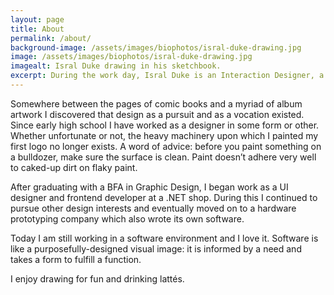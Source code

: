 ```yaml
---
layout: page
title: About
permalink: /about/
background-image: /assets/images/biophotos/isral-duke-drawing.jpg
image: /assets/images/biophotos/isral-duke-drawing.jpg
imagealt: Isral Duke drawing in his sketchbook.
excerpt: During the work day, Isral Duke is an Interaction Designer, a UX Designer, a Graphic Designer, and a Frontend Designer.
---
```


<!-- ### During the work day I am an Interaction Designer, a UX Designer, a Graphic Designer, and a Frontend Designer. -->

Somewhere between the pages of comic books and a myriad of album artwork I discovered that design as a pursuit and as a vocation existed. Since early high school I have worked as a designer in some form or other. Whether unfortunate or not, the heavy machinery upon which I painted my first logo no longer exists. A word of advice: before you paint something on a bulldozer, make sure the surface is clean. Paint doesn’t adhere very well to caked-up dirt on flaky paint.

After graduating with a BFA in Graphic Design, I began work as a UI designer and frontend developer at a .NET shop. During this I continued to pursue other design interests and eventually moved on to a hardware prototyping company which also wrote its own software.

Today I am still working in a software environment and I love it. Software is like a purposefully-designed visual image: it is informed by a need and takes a form to fulfill a function. 

I enjoy drawing for fun and drinking lattés. 
